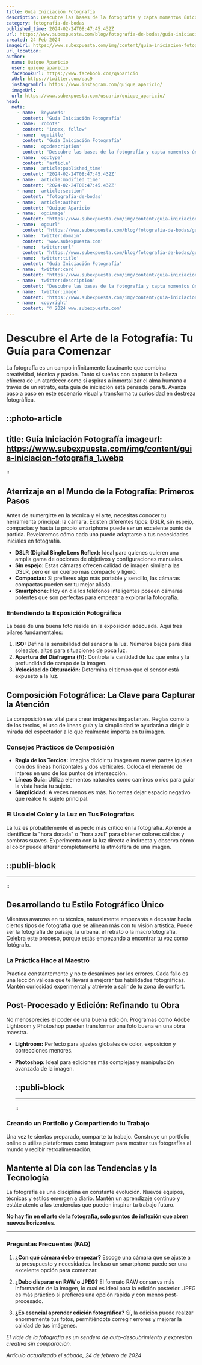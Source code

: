 ```yaml
---
title: Guía Iniciación Fotografía
description: Descubre las bases de la fotografía y capta momentos únicos. Tu viaje visual comienza aquí con nuestra guía para principiantes. ¡Aprende ya!
category: fotografia-de-bodas
published_time: 2024-02-24T08:47:45.432Z
url: https://www.subexpuesta.com/blog/fotografia-de-bodas/guia-iniciacion-fotografia
created: 24 Feb 2024
imageUrl: https://www.subexpuesta.com/img/content/guia-iniciacion-fotografia_1.webp
url_location:
author:
  name: Quique Aparicio
  user: quique_aparicio
  facebookUrl: https://www.facebook.com/qaparicio
  xUrl: https://twitter.com/eac9
  instagramUrl: https://www.instagram.com/quique_aparicio/
  imageUrl: 
  url: https://www.subexpuesta.com/usuario/quique_aparicio/
head:
  meta:
    - name: 'keywords'
      content: 'Guía Iniciación Fotografía'
    - name: 'robots'
      content: 'index, follow'
    - name: 'og:title'
      content: 'Guía Iniciación Fotografía'
    - name: 'og:description'
      content: 'Descubre las bases de la fotografía y capta momentos únicos. Tu viaje visual comienza aquí con nuestra guía para principiantes. ¡Aprende ya!'
    - name: 'og:type'
      content: 'article'
    - name: 'article:published_time'
      content: '2024-02-24T08:47:45.432Z'
    - name: 'article:modified_time'
      content: '2024-02-24T08:47:45.432Z'
    - name: 'article:section'
      content: 'fotografia-de-bodas'
    - name: 'article:author'
      content: 'Quique Aparicio'
    - name: 'og:image'
      content: 'https://www.subexpuesta.com/img/content/guia-iniciacion-fotografia_1.webp'
    - name: 'og:url'
      content: 'https://www.subexpuesta.com/blog/fotografia-de-bodas/guia-iniciacion-fotografia'
    - name: 'twitter:domain'
      content: 'www.subexpuesta.com'
    - name: 'twitter:url'
      content: 'https://www.subexpuesta.com/blog/fotografia-de-bodas/guia-iniciacion-fotografia'
    - name: 'twitter:title'
      content: 'Guía Iniciación Fotografía'
    - name: 'twitter:card'
      content: 'https://www.subexpuesta.com/img/content/guia-iniciacion-fotografia_1.webp'
    - name: 'twitter:description'
      content: 'Descubre las bases de la fotografía y capta momentos únicos. Tu viaje visual comienza aquí con nuestra guía para principiantes. ¡Aprende ya!'
    - name: 'twitter:image'
      content: 'https://www.subexpuesta.com/img/content/guia-iniciacion-fotografia_1.webp'
    - name: 'copyright'
      content: '© 2024 www.subexpuesta.com'
---
```

# Descubre el Arte de la Fotografía: Tu Guía para Comenzar

La fotografía es un campo infinitamente fascinante que combina creatividad, técnica y pasión. Tanto si sueñas con capturar la belleza efímera de un atardecer como si aspiras a inmortalizar el alma humana a través de un retrato, esta guía de iniciación está pensada para ti. Avanza paso a paso en este escenario visual y transforma tu curiosidad en destreza fotográfica.


::photo-article
---
title: Guía Iniciación Fotografía
imageurl: https://www.subexpuesta.com/img/content/guia-iniciacion-fotografia_1.webp
---
::


## Aterrizaje en el Mundo de la Fotografía: Primeros Pasos

Antes de sumergirte en la técnica y el arte, necesitas conocer tu herramienta principal: la cámara. Existen diferentes tipos: DSLR, sin espejo, compactas y hasta tu propio smartphone puede ser un excelente punto de partida. Revelaremos cómo cada una puede adaptarse a tus necesidades iniciales en fotografía.

- **DSLR (Digital Single Lens Reflex):** Ideal para quienes quieren una amplia gama de opciones de objetivos y configuraciones manuales. 
- **Sin espejo:** Estas cámaras ofrecen calidad de imagen similar a las DSLR, pero en un cuerpo más compacto y ligero.
- **Compactas:** Si prefieres algo más portable y sencillo, las cámaras compactas pueden ser tu mejor aliada.
- **Smartphone:** Hoy en día los teléfonos inteligentes poseen cámaras potentes que son perfectas para empezar a explorar la fotografía.

### Entendiendo la Exposición Fotográfica

La base de una buena foto reside en la exposición adecuada. Aquí tres pilares fundamentales:

1. **ISO:** Define la sensibilidad del sensor a la luz. Números bajos para días soleados, altos para situaciones de poca luz.
2. **Apertura del Diafragma (f/):** Controla la cantidad de luz que entra y la profundidad de campo de la imagen.
3. **Velocidad de Obturación:** Determina el tiempo que el sensor está expuesto a la luz.

## Composición Fotográfica: La Clave para Capturar la Atención

La composición es vital para crear imágenes impactantes. Reglas como la de los tercios, el uso de líneas guía y la simplicidad te ayudarán a dirigir la mirada del espectador a lo que realmente importa en tu imagen.

### Consejos Prácticos de Composición

- **Regla de los Tercios:** Imagina dividir tu imagen en nueve partes iguales con dos líneas horizontales y dos verticales. Coloca el elemento de interés en uno de los puntos de intersección.
- **Líneas Guía:** Utiliza elementos naturales como caminos o ríos para guiar la vista hacia tu sujeto.
- **Simplicidad:** A veces menos es más. No temas dejar espacio negativo que realce tu sujeto principal.

### El Uso del Color y la Luz en Tus Fotografías

La luz es probablemente el aspecto más crítico en la fotografía. Aprende a identificar la "hora dorada" o "hora azul" para obtener colores cálidos y sombras suaves. Experimenta con la luz directa e indirecta y observa cómo el color puede alterar completamente la atmósfera de una imagen.


  ::publi-block
  ---
  ---
  ::
  
  
## Desarrollando tu Estilo Fotográfico Único

Mientras avanzas en tu técnica, naturalmente empezarás a decantar hacia ciertos tipos de fotografía que se alinean más con tu visión artística. Puede ser la fotografía de paisaje, la urbana, el retrato o la macrofotografía. Celebra este proceso, porque estás empezando a encontrar tu voz como fotógrafo.

### La Práctica Hace al Maestro

Practica constantemente y no te desanimes por los errores. Cada fallo es una lección valiosa que te llevará a mejorar tus habilidades fotográficas. Mantén curiosidad experimental y atrévete a salir de tu zona de confort.

## Post-Procesado y Edición: Refinando tu Obra

No menosprecies el poder de una buena edición. Programas como Adobe Lightroom y Photoshop pueden transformar una foto buena en una obra maestra.

- **Lightroom:** Perfecto para ajustes globales de color, exposición y correcciones menores.
- **Photoshop:** Ideal para ediciones más complejas y manipulación avanzada de la imagen.


  ::publi-block
  ---
  ---
  ::
  
  
### Creando un Portfolio y Compartiendo tu Trabajo

Una vez te sientas preparado, comparte tu trabajo. Construye un portfolio online o utiliza plataformas como Instagram para mostrar tus fotografías al mundo y recibir retroalimentación.

## Mantente al Día con las Tendencias y la Tecnología

La fotografía es una disciplina en constante evolución. Nuevos equipos, técnicas y estilos emergen a diario. Mantén un aprendizaje continuo y estáte atento a las tendencias que pueden inspirar tu trabajo futuro.

**No hay fin en el arte de la fotografía, solo puntos de inflexión que abren nuevos horizontes.**

---

### Preguntas Frecuentes (FAQ)

1. **¿Con qué cámara debo empezar?**
   Escoge una cámara que se ajuste a tu presupuesto y necesidades. Incluso un smartphone puede ser una excelente opción para comenzar.

2. **¿Debo disparar en RAW o JPEG?**
   El formato RAW conserva más información de la imagen, lo cual es ideal para la edición posterior. JPEG es más práctico si prefieres una opción rápida y con menos post-procesado.

3. **¿Es esencial aprender edición fotográfica?**
   Sí, la edición puede realzar enormemente tus fotos, permitiéndote corregir errores y mejorar la calidad de tus imágenes.

*El viaje de la fotografía es un sendero de auto-descubrimiento y expresión creativa sin comparación.*

_Artículo actualizado el sábado, 24 de febrero de 2024_